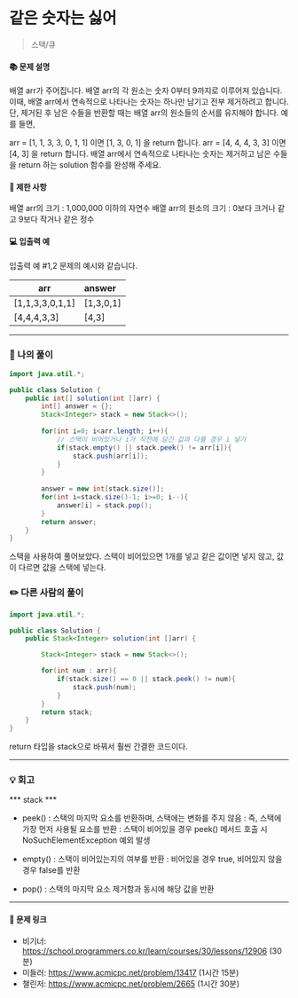 # 같은 숫자는 싫어
>스택/큐

#### 📚 문제 설명
배열 arr가 주어집니다. 배열 arr의 각 원소는 숫자 0부터 9까지로 이루어져 있습니다. 이때, 배열 arr에서 연속적으로 나타나는 숫자는 하나만 남기고 전부 제거하려고 합니다. 단, 제거된 후 남은 수들을 반환할 때는 배열 arr의 원소들의 순서를 유지해야 합니다. 예를 들면,

arr = [1, 1, 3, 3, 0, 1, 1] 이면 [1, 3, 0, 1] 을 return 합니다.
arr = [4, 4, 4, 3, 3] 이면 [4, 3] 을 return 합니다.
배열 arr에서 연속적으로 나타나는 숫자는 제거하고 남은 수들을 return 하는 solution 함수를 완성해 주세요.

#### 📌 제한 사항 
배열 arr의 크기 : 1,000,000 이하의 자연수
배열 arr의 원소의 크기 : 0보다 크거나 같고 9보다 작거나 같은 정수

#### 💻 입출력 예
입출력 예 #1,2
문제의 예시와 같습니다.

|arr|answer|
|---|:---|
|[1,1,3,3,0,1,1]|[1,3,0,1]|
|[4,4,4,3,3]|[4,3]|


---
### 📝 나의 풀이
```java
import java.util.*;

public class Solution {
    public int[] solution(int []arr) {
        int[] answer = {};
        Stack<Integer> stack = new Stack<>();
        
        for(int i=0; i<arr.length; i++){
            // 스택이 비어있거나 i가 직전에 담긴 값과 다를 경우 i 넣기
            if(stack.empty() || stack.peek() != arr[i]){
                stack.push(arr[i]);
            }
        }
        
        answer = new int[stack.size()];
        for(int i=stack.size()-1; i>=0; i--){
            answer[i] = stack.pop();
        }
        return answer;
    }
}
```
스택을 사용하여 풀어보았다. 
스택이 비어있으면 1개를 넣고 같은 값이면 넣지 않고, 값이 다르면 값을 스택에 넣는다.


### ✏️ 다른 사람의 풀이
```java
import java.util.*;

public class Solution {
    public Stack<Integer> solution(int []arr) {

        Stack<Integer> stack = new Stack<>();

        for(int num : arr){
            if(stack.size() == 0 || stack.peek() != num){
                stack.push(num);
            }
        }
        return stack;
    }
}
```
return 타입을  stack으로 바꿔서 훨씬 간결한 코드이다.


---
### 💡 회고
*** stack ***
- peek() 
: 스택의 마지막 요소를 반환하며, 스택에는 변화를 주지 않음
: 즉, 스택에 가장 먼저 사용될 요소를 반환
: 스택이 비어있을 경우 peek() 메서드 호출 시 NoSuchElementException 예외 발생

- empty()
: 스택이 비어있는지의 여부를 반환
: 비어있을 경우 true, 비어있지 않을 경우 false를 반환

- pop()
: 스택의 마지막 요소 제거함과 동시에 해당 값을 반환


---
#### 🔗 문제 링크
- 비기너: https://school.programmers.co.kr/learn/courses/30/lessons/12906 (30분)
- 미들러: https://www.acmicpc.net/problem/13417 (1시간 15분)
- 챌린저: https://www.acmicpc.net/problem/2665 (1시간 30분)
